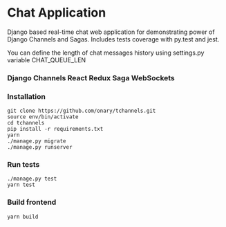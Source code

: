 # Chat Application

Django based real-time chat web application for demonstrating power of Django Channels and Sagas.
Includes tests coverage with py.test and jest.

You can define the length of chat messages history using settings.py variable CHAT_QUEUE_LEN

### Django Channels React Redux Saga WebSockets

### Installation

    git clone https://github.com/onary/tchannels.git
    source env/bin/activate
    cd tchannels
    pip install -r requirements.txt
    yarn
    ./manage.py migrate
    ./manage.py runserver

### Run tests

    ./manage.py test
    yarn test

### Build frontend

    yarn build
